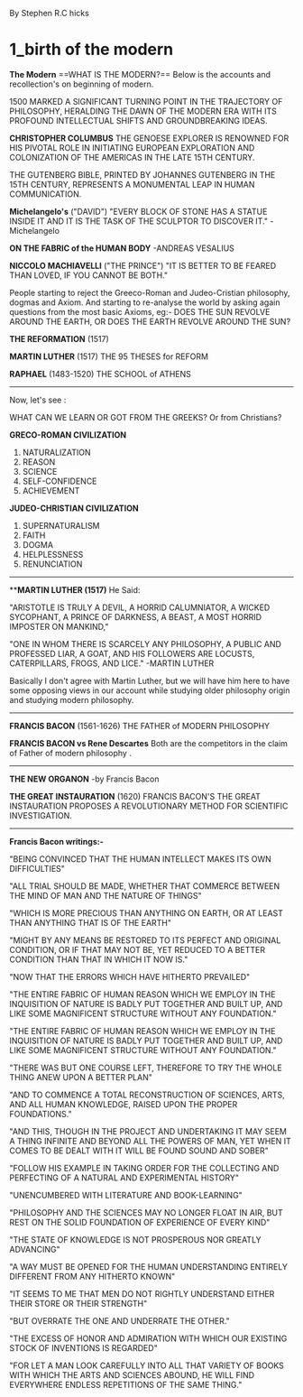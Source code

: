 By Stephen R.C hicks


# 1_birth of the modern



**The Modern** 
==WHAT IS THE MODERN?==
Below is the accounts and recollection's on beginning of modern.


1500 MARKED A SIGNIFICANT TURNING POINT IN THE TRAJECTORY OF PHILOSOPHY, HERALDING THE DAWN OF THE MODERN ERA WITH ITS PROFOUND INTELLECTUAL SHIFTS AND GROUNDBREAKING IDEAS.


**CHRISTOPHER COLUMBUS**
THE GENOESE EXPLORER IS RENOWNED FOR HIS PIVOTAL ROLE IN INITIATING EUROPEAN EXPLORATION AND COLONIZATION OF THE AMERICAS IN THE LATE 15TH CENTURY.


THE GUTENBERG BIBLE, PRINTED BY JOHANNES GUTENBERG IN THE 15TH CENTURY, REPRESENTS A MONUMENTAL LEAP IN HUMAN COMMUNICATION.



**Michelangelo's** 
("DAVID")
"EVERY BLOCK OF STONE HAS A STATUE INSIDE IT AND IT IS THE TASK OF THE SCULPTOR TO DISCOVER IT."
 -Michelangelo



**ON THE FABRIC of the HUMAN BODY**
 -ANDREAS VESALIUS



**NICCOLO MACHIAVELLI**
("THE PRINCE")
"IT IS BETTER TO BE FEARED THAN LOVED, IF YOU CANNOT BE BOTH."


People starting to reject the Greeco-Roman and Judeo-Cristian philosophy, dogmas and Axiom. And starting to re-analyse the world by asking again questions from the most basic Axioms, eg:- 
DOES THE SUN REVOLVE AROUND THE EARTH, OR DOES THE EARTH REVOLVE AROUND THE SUN?



**THE REFORMATION**
(1517)


**MARTIN LUTHER**
(1517)
THE 95 THESES for REFORM


**RAPHAEL**
(1483-1520)
THE SCHOOL of ATHENS

---


Now, let's see :

WHAT CAN WE LEARN OR GOT FROM THE GREEKS? Or from Christians?

**GRECO-ROMAN CIVILIZATION**
1. NATURALIZATION
2. REASON
3. SCIENCE
4. SELF-CONFIDENCE
5. ACHIEVEMENT

**JUDEO-CHRISTIAN CIVILIZATION**
1. SUPERNATURALISM
2. FAITH
3. DOGMA
4. HELPLESSNESS
5. RENUNCIATION


---

****MARTIN LUTHER (1517)** 
He Said:

"ARISTOTLE IS TRULY A DEVIL, A HORRID CALUMNIATOR, A WICKED SYCOPHANT, A PRINCE OF DARKNESS, A BEAST, A MOST HORRID IMPOSTER ON MANKIND,"

"ONE IN WHOM THERE IS SCARCELY ANY PHILOSOPHY, A PUBLIC AND PROFESSED LIAR, A GOAT, AND HIS FOLLOWERS ARE LOCUSTS, CATERPILLARS, FROGS, AND LICE."
 -MARTIN LUTHER

Basically I don't agree with Martin Luther, but we will have him here to have some opposing views in our account while studying older philosophy origin and studying modern philosophy.


----

**FRANCIS BACON**
(1561-1626)
THE FATHER of MODERN PHILOSOPHY

**FRANCIS BACON vs Rene Descartes** 
Both are the competitors in the claim of Father of modern philosophy .

---



**THE NEW ORGANON**
 -by Francis Bacon


**THE GREAT INSTAURATION**
(1620)
FRANCIS BACON'S THE GREAT INSTAURATION PROPOSES A REVOLUTIONARY METHOD FOR SCIENTIFIC INVESTIGATION.

---

**Francis Bacon writings:-**

"BEING CONVINCED THAT THE HUMAN INTELLECT MAKES ITS OWN DIFFICULTIES" 

"ALL TRIAL SHOULD BE MADE, WHETHER THAT COMMERCE BETWEEN THE MIND OF MAN AND THE NATURE OF THINGS"


"WHICH IS MORE PRECIOUS THAN ANYTHING ON EARTH, OR AT LEAST THAN ANYTHING THAT IS OF THE EARTH"


"MIGHT BY ANY MEANS BE RESTORED TO ITS PERFECT AND ORIGINAL CONDITION, OR IF THAT MAY NOT BE, YET REDUCED TO A BETTER CONDITION THAN THAT IN WHICH IT NOW IS."


"NOW THAT THE ERRORS WHICH HAVE HITHERTO PREVAILED"


"THE ENTIRE FABRIC OF HUMAN REASON WHICH WE EMPLOY IN THE INQUISITION OF NATURE IS BADLY PUT TOGETHER AND BUILT UP, AND LIKE SOME MAGNIFICENT STRUCTURE WITHOUT ANY FOUNDATION."


"THE ENTIRE FABRIC OF HUMAN REASON WHICH WE EMPLOY IN THE INQUISITION OF NATURE IS BADLY PUT TOGETHER AND BUILT UP, AND LIKE SOME MAGNIFICENT STRUCTURE WITHOUT ANY FOUNDATION."


"THERE WAS BUT ONE COURSE LEFT, THEREFORE TO TRY THE WHOLE THING ANEW UPON A BETTER PLAN"

"AND TO COMMENCE A TOTAL RECONSTRUCTION OF SCIENCES, ARTS, AND ALL HUMAN KNOWLEDGE, RAISED UPON THE PROPER FOUNDATIONS."

"AND THIS, THOUGH IN THE PROJECT AND UNDERTAKING IT MAY SEEM A THING INFINITE AND BEYOND ALL THE POWERS OF MAN, YET WHEN IT COMES TO BE DEALT WITH IT WILL BE FOUND SOUND AND SOBER"

"FOLLOW HIS EXAMPLE IN TAKING ORDER FOR THE COLLECTING AND PERFECTING OF A NATURAL AND EXPERIMENTAL HISTORY"

"UNENCUMBERED WITH LITERATURE AND BOOK-LEARNING"

"PHILOSOPHY AND THE SCIENCES MAY NO LONGER FLOAT IN AIR, BUT REST ON THE SOLID FOUNDATION OF EXPERIENCE OF EVERY KIND"

"THE STATE OF KNOWLEDGE IS NOT PROSPEROUS NOR GREATLY ADVANCING"

"A WAY MUST BE OPENED FOR THE HUMAN UNDERSTANDING ENTIRELY DIFFERENT FROM ANY HITHERTO KNOWN"

"IT SEEMS TO ME THAT MEN DO NOT RIGHTLY UNDERSTAND EITHER THEIR STORE OR THEIR STRENGTH"

"BUT OVERRATE THE ONE AND UNDERRATE THE OTHER."

"THE EXCESS OF HONOR AND ADMIRATION WITH WHICH OUR EXISTING STOCK OF INVENTIONS IS REGARDED"

"FOR LET A MAN LOOK CAREFULLY INTO ALL THAT VARIETY OF BOOKS WITH WHICH THE ARTS AND SCIENCES ABOUND, HE WILL FIND EVERYWHERE ENDLESS REPETITIONS OF THE SAME THING."



